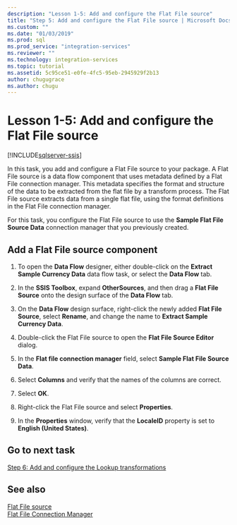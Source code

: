 ```yaml
---
description: "Lesson 1-5: Add and configure the Flat File source"
title: "Step 5: Add and configure the Flat File source | Microsoft Docs"
ms.custom: ""
ms.date: "01/03/2019"
ms.prod: sql
ms.prod_service: "integration-services"
ms.reviewer: ""
ms.technology: integration-services
ms.topic: tutorial
ms.assetid: 5c95ce51-e0fe-4fc5-95eb-2945929f2b13
author: chugugrace
ms.author: chugu
---
```

# Lesson 1-5: Add and configure the Flat File source

[!INCLUDE[sqlserver-ssis](../includes/applies-to-version/sqlserver-ssis.md)]


In this task, you add and configure a Flat File source to your package. A Flat File source is a data flow component that uses metadata defined by a Flat File connection manager. This metadata specifies the format and structure of the data to be extracted from the flat file by a transform process. The Flat File source extracts data from a single flat file, using the format definitions in the Flat File connection manager.  
  
For this task, you configure the Flat File source to use the **Sample Flat File Source Data** connection manager that you previously created.  
  
## Add a Flat File source component  
  
1.  To open the **Data Flow** designer, either double-click on the **Extract Sample Currency Data** data flow task, or select the **Data Flow** tab.  
  
2.  In the **SSIS Toolbox**, expand **OtherSources**, and then drag a **Flat File Source** onto the design surface of the **Data Flow** tab.  
  
3.  On the **Data Flow** design surface, right-click the newly added **Flat File Source**, select **Rename**, and change the name to **Extract Sample Currency Data**.  
  
4.  Double-click the Flat File source to open the **Flat File Source Editor** dialog.  
  
5.  In the **Flat file connection manager** field, select **Sample Flat File Source Data**.  
  
6.  Select **Columns** and verify that the names of the columns are correct.  
  
7.  Select **OK**.  
  
8.  Right-click the Flat File source and select **Properties**.  
  
9. In the **Properties** window, verify that the **LocaleID** property is set to **English (United States)**.  
  
## Go to next task
[Step 6: Add and configure the Lookup transformations](../integration-services/lesson-1-6-adding-and-configuring-the-lookup-transformations.md)  
  
## See also  
[Flat File source](../integration-services/data-flow/flat-file-source.md)  
[Flat File Connection Manager](../integration-services/connection-manager/flat-file-connection-manager.md)  
  
  
  
